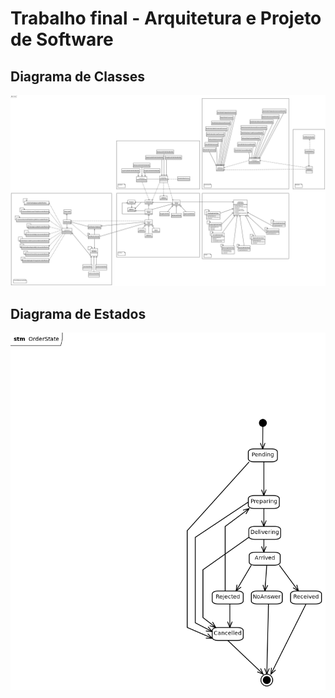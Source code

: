 # Trabalho final - Arquitetura e Projeto de Software


## Diagrama de Classes

![Diagrama de Classes](./ClassDiagram.png)


## Diagrama de Estados

![Diagrama de Estados](./StateDiagram.png)